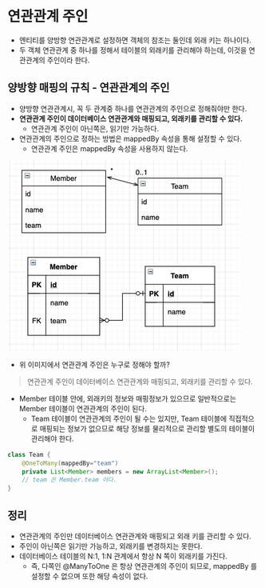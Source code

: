 # 연관관계 주인

* 엔티티를 양방향 연관관계로 설정하면 객체의 참조는 둘인데 외래 키는 하나이다.
* 두 객체 연관관계 중 하나를 정해서 테이블의 외래키를 관리해야 하는데, 이것을 연관관계의 주인이라 한다.

## 양방향 매핑의 규칙 - 연관관계의 주인

* 양방향 연관관계시, 꼭 두 관계중 하나를 연관관계의 주인으로 정해줘야만 한다.
* **연관관계 주인이 데이터베이스 연관관계와 매핑되고, 외래키를 관리할 수 있다.**
    * 연관관계 주인이 아닌쪽은, 읽기만 가능하다.
* 연관관계의 주인으로 정하는 방법은 mappedBy 속성을 통해 설정할 수 있다.
    * 연관관계 주인은 mappedBy 속성을 사용하지 않는다.

![inheritance model](../images/4.%20two-way%20relationship.png)

* 위 이미지에서 연관관계 주인은 누구로 정해야 할까?

> 연관관계 주인이 데이터베이스 연관관계와 매핑되고, 외래키를 관리할 수 있다.

* Member 테이블 안에, 외래키의 정보와 매핑정보가 있으므로 일반적으로는 Member 테이블이 연관관계의 주인이 된다.
    * Team 테이블이 연관관계의 주인이 될 수는 있지만, Team 테이블에 직접적으로 매핑되는 정보가 없으므로 해당 정보를 물리적으로 관리할 별도의 테이블이 관리해야 한다.

```java
class Team {
    @OneToMany(mappedBy="team")
    private List<Member> members = new ArrayList<Member>();
    // team 은 Member.team 이다.
}
```

## 정리

* 연관관계의 주인만 데이터베이스 연관관계와 매핑되고 외래 키를 관리할 수 있다.
* 주인이 아닌쪽은 읽기만 가능하고, 외래키를 변경하지는 못한다.
* 데이터베이스 테이블의 N:1, 1:N 관계에서 항상 N 쪽이 외래키를 가진다.
    * 즉, 다쪽인 @ManyToOne 은 항상 연관관계의 주인이 되므로, mappedBy 를 설정할 수 없으며 또한 해당 속성이 없다.
